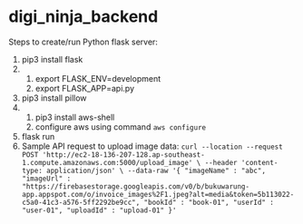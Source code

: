 # digi_ninja_backend

Steps to create/run Python flask server:
1. pip3 install flask
2. 1) export FLASK_ENV=development
   2) export FLASK_APP=api.py
3. pip3 install pillow
4. 1) pip3 install aws-shell
   2) configure aws using command `aws configure`
5. flask run
6. Sample API request to upload image data:
   `curl --location --request POST 'http://ec2-18-136-207-128.ap-southeast-1.compute.amazonaws.com:5000/upload_image' \
--header 'content-type: application/json' \
--data-raw '{
    "imageName" : "abc",
    "imageUrl" : "https://firebasestorage.googleapis.com/v0/b/bukuwarung-app.appspot.com/o/invoice_images%2F1.jpeg?alt=media&token=5b113022-c5a0-41c3-a576-5ff2292be9cc",
    "bookId" : "book-01",
    "userId" : "user-01",
    "uploadId" : "upload-01"
}'`
